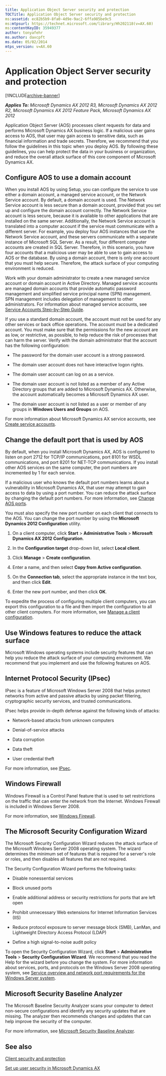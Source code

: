```yaml
---
title: Application Object Server security and protection
TOCTitle: Application Object Server security and protection
ms:assetid: ec82b5b9-8fa0-4d9e-9ac2-6ffa985be9c5
ms:mtpsurl: https://technet.microsoft.com/library/Hh202118(v=AX.60)
ms:contentKeyID: 35949377
author: tonyafehr
ms.author: daxcpft
ms.date: 05/02/2014
mtps_version: v=AX.60
---
```


# Application Object Server security and protection 


[!INCLUDE[archive-banner](includes/archive-banner.md)]


_**Applies To:** Microsoft Dynamics AX 2012 R3, Microsoft Dynamics AX 2012 R2, Microsoft Dynamics AX 2012 Feature Pack, Microsoft Dynamics AX 2012_

Application Object Server (AOS) processes client requests for data and performs Microsoft Dynamics AX business logic. If a malicious user gains access to AOS, that user may gain access to sensitive data, such as financial information and trade secrets. Therefore, we recommend that you follow the guidelines in this topic when you deploy AOS. By following these guidelines, you can help protect the data in your business or organization, and reduce the overall attack surface of this core component of Microsoft Dynamics AX.

## Configure AOS to use a domain account

When you install AOS by using Setup, you can configure the service to use either a domain account, a managed service account, or the Network Service account. By default, a domain account is used. The Network Service account is less secure than a domain account, provided that you set up and configure the domain account correctly. The Network Service account is less secure, because it is available to other applications that are installed on the same server. Additionally, the Network Service account is translated into a computer account if the service must communicate with a different server. For example, you deploy four AOS instances that use the Network Service account, and these servers communicate with a separate instance of Microsoft SQL Server. As a result, four different computer accounts are created in SQL Server. Therefore, in this scenario, you have four accounts that a malicious user may be able to use to gain access to AOS or the database. By using a domain account, there is only one account that you must help secure. Therefore, the attack surface of your computing environment is reduced.

Work with your domain administrator to create a new managed service account or domain account in Active Directory. Managed service accounts are managed domain accounts that provide automatic password management and simplified service principal name (SPN) management. SPN management includes delegation of management to other administrators. For information about managed service accounts, see [Service Accounts Step-by-Step Guide](https://go.microsoft.com/fwlink/?linkid=218113).

If you use a standard domain account, the account must not be used for any other services or back office operations. The account must be a dedicated account. You must make sure that the permissions for the new account are as low, or restrictive, as possible, to help reduce the risk of processes that can harm the server. Verify with the domain administrator that the account has the following configuration:

  - The password for the domain user account is a strong password.

  - The domain user account does not have interactive logon rights.

  - The domain user account can log on as a service.

  - The domain user account is not listed as a member of any Active Directory groups that are added to Microsoft Dynamics AX. Otherwise, the account automatically becomes a Microsoft Dynamics AX user.

  - The domain user account is not listed as a user or member of any groups in **Windows Users and Groups** on AOS.

For more information about Microsoft Dynamics AX service accounts, see [Create service accounts](create-service-accounts.md).

## Change the default port that is used by AOS

By default, when you install Microsoft Dynamics AX, AOS is configured to listen on port 2712 for TCP/IP communications, port 8101 for WSDL communications, and port 8201 for NET-TCP communications. If you install other AOS services on the same computer, the port numbers are incremented by 1 for each service.

If a malicious user who knows the default port numbers learns about a vulnerability in Microsoft Dynamics AX, that user may attempt to gain access to data by using a port number. You can reduce the attack surface by changing the default port numbers. For more information, see [Change AOS ports](change-aos-ports.md).

You must also specify the new port number on each client that connects to the AOS. You can change the port number by using the **Microsoft Dynamics 2012 Configuration** utility.

1.  On a client computer, click **Start** \> **Administrative Tools** \> **Microsoft Dynamics AX 2012 Configuration**.

2.  In the **Configuration target** drop-down list, select **Local client**.

3.  Click **Manage** \> **Create configuration**.

4.  Enter a name, and then select **Copy from Active configuration**.

5.  On the **Connection tab**, select the appropriate instance in the text box, and then click **Edit**.

6.  Enter the new port number, and then click **OK**.

To expedite the process of configuring multiple client computers, you can export this configuration to a file and then import the configuration to all other client computers. For more information, see [Manage a client configuration](manage-a-client-configuration.md).

## Use Windows features to reduce the attack surface

Microsoft Windows operating systems include security features that can help you reduce the attack surface of your computing environment. We recommend that you implement and use the following features on AOS.

## Internet Protocol Security (IPsec)

IPsec is a feature of Microsoft Windows Server 2008 that helps protect networks from active and passive attacks by using packet filtering, cryptographic security services, and trusted communications.

IPsec helps provide in-depth defense against the following kinds of attacks:

  - Network-based attacks from unknown computers

  - Denial-of-service attacks

  - Data corruption

  - Data theft

  - User credential theft

For more information, see [IPsec](https://go.microsoft.com/fwlink/?linkid=119801).

## Windows Firewall

Windows Firewall is a Control Panel feature that is used to set restrictions on the traffic that can enter the network from the Internet. Windows Firewall is included in Windows Server 2008.

For more information, see [Windows Firewall](https://go.microsoft.com/fwlink/?linkid=118283).

## The Microsoft Security Configuration Wizard

The Microsoft Security Configuration Wizard reduces the attack surface of the Microsoft Windows Server 2008 operating system. The wizard determines the minimum set of features that is required for a server's role or roles, and then disables all features that are not required.

The Security Configuration Wizard performs the following tasks:

  - Disable nonessential services

  - Block unused ports

  - Enable additional address or security restrictions for ports that are left open

  - Prohibit unnecessary Web extensions for Internet Information Services (IIS)

  - Reduce protocol exposure to server message block (SMB), LanMan, and Lightweight Directory Access Protocol (LDAP)

  - Define a high signal-to-noise audit policy

To open the Security Configuration Wizard, click **Start** \> **Administrative Tools** \> **Security Configuration Wizard**. We recommend that you read the Help for the wizard before you change the system. For more information about services, ports, and protocols on the Windows Server 2008 operating system, see [Service overview and network port requirements for the Windows Server system](https://go.microsoft.com/fwlink/?linkid=119804).

## Microsoft Security Baseline Analyzer

The Microsoft Baseline Security Analyzer scans your computer to detect non-secure configurations and identify any security updates that are missing. The analyzer then recommends changes and updates that can help improve the security of the computer.

For more information, see [Microsoft Security Baseline Analyzer](https://go.microsoft.com/fwlink/?linkid=119802).

## See also

[Client security and protection](client-security-and-protection.md)

[Set up user security in Microsoft Dynamics AX](set-up-user-security-in-microsoft-dynamics-ax.md)

  


